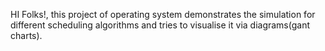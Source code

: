 HI Folks!, this project of operating system demonstrates the simulation for different scheduling algorithms and tries to visualise it via diagrams(gant charts).
